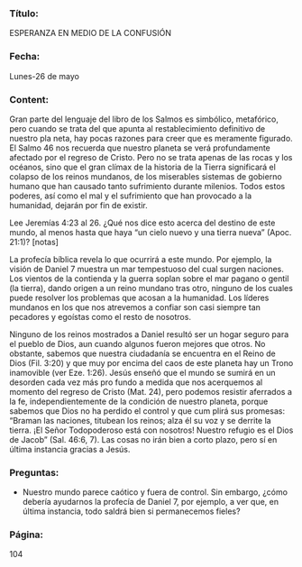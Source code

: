 ### Título:

ESPERANZA EN MEDIO DE LA CONFUSIÓN

### Fecha:

Lunes-26 de mayo

### Content:

Gran parte del lenguaje del libro de los Salmos es simbólico, metafórico, pero
cuando se trata del que apunta al restablecimiento definitivo de nuestro pla­
neta, hay pocas razones para creer que es meramente figurado. El Salmo 46 nos
recuerda que nuestro planeta se verá profundamente afectado por el regreso de
Cristo. Pero no se trata apenas de las rocas y los océanos, sino que el gran clímax
de la historia de la Tierra significará el colapso de los reinos mundanos, de los
miserables sistemas de gobierno humano que han causado tanto sufrimiento
durante milenios. Todos estos poderes, así como el mal y el sufrimiento que han provocado a
la humanidad, dejarán por fin de existir.

Lee Jeremías 4:23 al 26. ¿Qué nos dice esto acerca del destino de este
mundo, al menos hasta que haya “un cielo nuevo y una tierra nueva”
(Apoc. 21:1)? [notas]

La profecía bíblica revela lo que ocurrirá a este mundo. Por ejemplo, la visión
de Daniel 7 muestra un mar tempestuoso del cual surgen naciones. Los vientos
de la contienda y la guerra soplan sobre el mar pagano o gentil (la tierra), dando
origen a un reino mundano tras otro, ninguno de los cuales puede resolver los
problemas que acosan a la humanidad. Los líderes mundanos en los que nos
atrevemos a confiar son casi siempre tan pecadores y egoístas como el resto
de nosotros.

Ninguno de los reinos mostrados a Daniel resultó ser un hogar seguro para
el pueblo de Dios, aun cuando algunos fueron mejores que otros. No obstante,
sabemos que nuestra ciudadanía se encuentra en el Reino de Dios (Fil. 3:20) y
que muy por encima del caos de este planeta hay un Trono inamovible (ver Eze.
1:26). Jesús enseñó que el mundo se sumirá en un desorden cada vez más pro­
fundo a medida que nos acerquemos al momento del regreso de Cristo (Mat. 24),
pero podemos resistir aferrados a la fe, independientemente de la condición de
nuestro planeta, porque sabemos que Dios no ha perdido el control y que cum­
plirá sus promesas: “Braman las naciones, titubean los reinos; alza él su voz y
se derrite la tierra. ¡El Señor Todopoderoso está con nosotros! Nuestro refugio
es el Dios de Jacob” (Sal. 46:6, 7). Las cosas no irán bien a corto plazo, pero sí en
última instancia gracias a Jesús.

### Preguntas:

- Nuestro mundo parece caótico y fuera de control. Sin embargo, ¿cómo debería
  ayudarnos la profecía de Daniel 7, por ejemplo, a ver que, en última instancia,
  todo saldrá bien si permanecemos fieles?

### Página:

104

